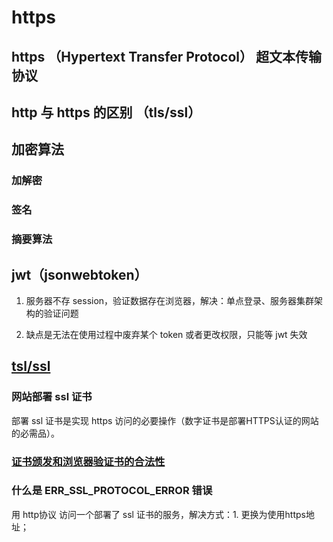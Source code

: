 # https

## https （Hypertext Transfer Protocol） 超文本传输协议

## http 与 https 的区别 （tls/ssl）

## 加密算法

### 加解密

### 签名

### 摘要算法

## jwt（jsonwebtoken）

1. 服务器不存 session，验证数据存在浏览器，解决：单点登录、服务器集群架构的验证问题

2. 缺点是无法在使用过程中废弃某个 token 或者更改权限，只能等 jwt 失效

## [tsl/ssl](https://tinychen.com/20200602-encryption-intro/)

### 网站部署 ssl 证书

部署 ssl 证书是实现 https 访问的必要操作（数字证书是部署HTTPS认证的网站的必需品）。


### [证书颁发和浏览器验证书的合法性](https://www.zhihu.com/question/37370216/answer/1914075935)

### 什么是 ERR_SSL_PROTOCOL_ERROR 错误

用 http协议 访问一个部署了 ssl 证书的服务，解决方式：1. 更换为使用https地址；
